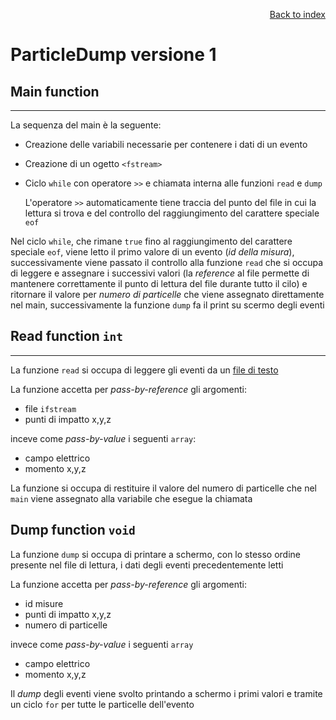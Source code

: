 <div style="text-align: right">

[Back to index](../README.md)
</div>

# ParticleDump versione 1

## Main function
---

La sequenza del main è la seguente:

- Creazione delle variabili necessarie per contenere i dati di un evento
- Creazione di un ogetto `<fstream>`
- Ciclo `while` con operatore `>>` e chiamata interna alle funzioni `read` e `dump`

	L'operatore `>>` automaticamente tiene traccia del punto del file in cui la lettura si trova e del controllo del raggiungimento del carattere speciale `eof`

Nel ciclo `while`, che rimane `true` fino al raggiungimento del carattere speciale `eof`, viene letto il primo valore di un evento (*id della misura*), successivamente viene passato il controllo alla funzione `read` che si occupa di leggere e assegnare i successivi valori (la *reference* al file permette di mantenere correttamente il punto di lettura del file durante tutto il cilo) e ritornare il valore per *numero di particelle* che viene assegnato direttamente nel main, successivamente la funzione `dump` fa il print su scermo degli eventi

## Read function `int`
---

La funzione `read` si occupa di leggere gli eventi da un [file di testo](../particles_events)

La funzione accetta per *pass-by-reference* gli argomenti:

- file `ifstream` 
- punti di impatto x,y,z

inceve come *pass-by-value* i seguenti `array`:

- campo elettrico
- momento x,y,z

La funzione si occupa di restituire il valore del numero di particelle che nel `main` viene assegnato alla variabile che esegue la chiamata

## Dump function `void`

La funzione `dump` si occupa di printare a schermo, con lo stesso ordine presente nel file di lettura, i dati degli eventi precedentemente letti

La funzione accetta per *pass-by-reference* gli argomenti:

- id misure
- punti di impatto x,y,z
- numero di particelle

invece come *pass-by-value* i seguenti `array`

- campo elettrico
- momento x,y,z

Il *dump* degli eventi viene svolto printando a schermo i primi valori e tramite un ciclo `for` per tutte le particelle dell'evento